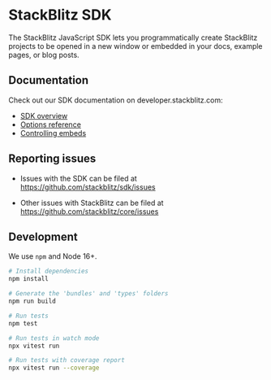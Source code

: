 # StackBlitz SDK

The StackBlitz JavaScript SDK lets you programmatically create StackBlitz projects to be opened in a new window or embedded in your docs, example pages, or blog posts.

## Documentation

Check out our SDK documentation on developer.stackblitz.com:

- [SDK overview](https://developer.stackblitz.com/platform/api/javascript-sdk)
- [Options reference](https://developer.stackblitz.com/platform/api/javascript-sdk-options)
- [Controlling embeds](https://developer.stackblitz.com/platform/api/javascript-sdk-vm)

## Reporting issues

- Issues with the SDK can be filed at https://github.com/stackblitz/sdk/issues

- Other issues with StackBlitz can be filed at https://github.com/stackblitz/core/issues

## Development

We use `npm` and Node 16+.

```sh
# Install dependencies
npm install

# Generate the 'bundles' and 'types' folders
npm run build

# Run tests
npm test

# Run tests in watch mode
npx vitest run

# Run tests with coverage report
npx vitest run --coverage
```
